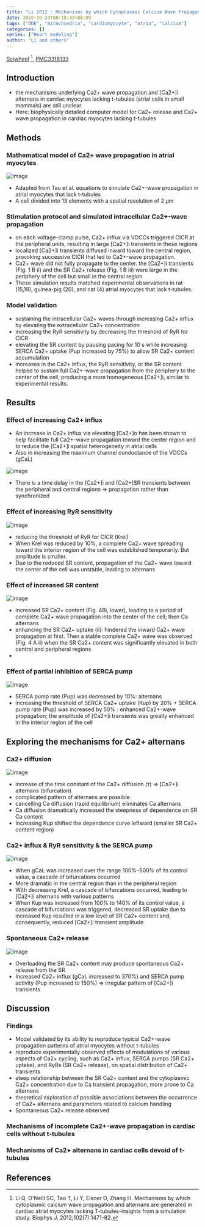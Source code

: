 ```yaml
---
title: "Li 2012 : Mechanisms by which Cytoplasmic Calcium Wave Propagation and Alternans Are Generated in Cardiac Atrial Myocytes Lacking T-Tubules—Insights from a Simulation Study"
date: 2020-10-23T00:18:33+08:00
tags: ["ODE", "mitochondria", "cardiomyocyte", "atria", "calcium"]
categories: []
series: ["Heart modeling"]
author: "Li and others"
---
```


[Sciwheel](https://sciwheel.com/work/#/items/6252573) [^Li2012],  [PMC3318133](https://www.ncbi.nlm.nih.gov/pmc/articles/PMC3318133/)

<!--more-->

## Introduction
* the mechanisms underlying Ca2+ wave propagation and [Ca2+]i alternans in cardiac myocytes lacking t-tubules (atrial cells in small mammals) are still unclear
* Here: biophysically detailed computer model for Ca2+ release and Ca2+ wave propagation in cardiac myocytes lacking t-tubules

## Methods
### Mathematical model of Ca2+ wave propagation in atrial myocytes
![image](https://user-images.githubusercontent.com/40054455/125468120-ae09920f-001a-4006-9fe7-fa604220e94e.png)
* Adapted from Tao et al. equations to simulate Ca2+-wave propagation in atrial myocytes that lack t-tubules
* A cell divided into 13 elements with a spatial resolution of 2 μm
### Stimulation protocol and simulated intracellular Ca2+-wave propagation
* on each voltage-clamp pulse, Ca2+ influx via VOCCs triggered CICR at the peripheral units, resulting in large [Ca2+]i transients in these regions
* localized [Ca2+]i transients diffused inward toward the central region, provoking successive CICR that led to Ca2+-wave propagation.
* Ca2+ wave did not fully propagate to the center. the [Ca2+]i transients (Fig. 1 B ii) and the SR Ca2+ release (Fig. 1 B iii) were large in the periphery of the cell but small in the central region
* These simulation results matched experimental observations in rat (15,19), guinea-pig (20), and cat (4) atrial myocytes that lack t-tubules.
### Model validation
* sustaining the intracellular Ca2+ waves through increasing Ca2+ influx by elevating the extracellular Ca2+ concentration
* increasing the RyR sensitivity by decreasing the threshold of RyR for CICR
* elevating the SR content by pausing pacing for 10 s while increasing SERCA Ca2+ uptake (Pup increased by 75%) to allow SR Ca2+ content accumulation
* increases in the Ca2+ influx, the RyR sensitivity, or the SR content helped to sustain full Ca2+-wave propagation from the periphery to the center of the cell, producing a more homogeneous [Ca2+]i, similar to experimental results.

## Results
### Effect of increasing Ca2+ influx
* An increase in Ca2+ influx via elevating [Ca2+]o has been shown to help facilitate full Ca2+-wave propagation toward the center region and to reduce the [Ca2+]i spatial heterogeneity in atrial cells
* Also in increasing the maximum channel conductance of the VOCCs (gCaL)

![image](https://user-images.githubusercontent.com/40054455/125468142-1070f737-16c7-4172-8855-60f5133979a5.png)

* There is a time delay in the [Ca2+]i and [Ca2+]SR transients between the peripheral and central regions => propagation rather than synchronized

### Effect of increasing RyR sensitivity
![image](https://user-images.githubusercontent.com/40054455/125468171-932b6305-23ed-4161-9a84-9d305cea3811.png)

* reducing the threshold of RyR for CICR (Krel)
* When Krel was reduced by 10%, a complete Ca2+ wave spreading toward the interior region of the cell was established temporarily. But amplitude is smaller.
* Due to the reduced SR content, propagation of the Ca2+ wave toward the center of the cell was unstable, leading to alternans

### Effect of increased SR content
![image](https://user-images.githubusercontent.com/40054455/125468534-88396069-69a1-41d8-b14c-69007581c4f1.png)
* increased SR Ca2+ content (Fig. 4Bi, lower), leading to a period of complete Ca2+ wave propagation into the center of the cell; then Ca alternans
* enhancing the SR Ca2+ uptake (ii):  hindered the inward Ca2+ wave propagation at first. Then a stable complete Ca2+ wave was observed (Fig. 4 A ii) when the SR Ca2+ content was significantly elevated in both central and peripheral regions
*

### Effect of partial inhibition of SERCA pump
![image](https://user-images.githubusercontent.com/40054455/125468587-c5a94990-20ec-4e4d-aa70-12799d586daf.png)
* SERCA pump rate (Pup) was decreased by 10%: alternans
* increasing the threshold of SERCA Ca2+ uptake (Kup) by 20% + SERCA pump rate (Pup) was increased by 50% : enhanced Ca2+-wave propagation; the amplitude of [Ca2+]i transients was greatly enhanced in the interior region of the cell

## Exploring the mechanisms for Ca2+ alternans

### Ca2+ diffusion
![image](https://user-images.githubusercontent.com/40054455/125468643-05e5409e-592f-44c4-8c8d-694a8514f4d7.png)
* increase of the time constant of the Ca2+ diffusion (τ) => [Ca2+]i alternans (bifurcation)
* complicated pattern of alternans are possible
* cancelling Ca diffusion (rapid equilibrium) eliminates Ca alternans
* Ca diffusion dramatically increased the steepness of dependence on SR Ca content
* Increasing Kup shifted the dependence curve leftward (smaller SR Ca2+ content region)
### Ca2+ influx & RyR sensitivity  & the SERCA pump
![image](https://user-images.githubusercontent.com/40054455/125468691-28c4ac0f-eade-48f7-a508-6976da593a9e.png)
* When gCaL was increased over the range 100%–500% of its control value, a cascade of bifurcations occurred
* More dramatic in the central region than in the peripheral region
* With decreasing Krel, a cascade of bifurcations occurred, leading to [Ca2+]i alternans with various patterns
* When Kup was increased from 100% to 140% of its control value, a cascade of bifurcations was triggered, decreased SR uptake due to increased Kup resulted in a low level of SR Ca2+ content and, consequently, reduced [Ca2+]i transient amplitude
### Spontaneous Ca2+ release
![image](https://user-images.githubusercontent.com/40054455/125468730-4c3d745d-86da-42fe-89e5-eabf1a7e58b9.png)
* Overloading the SR Ca2+ content may produce spontaneous Ca2+ release from the SR
* Increased Ca2+ influx (gCaL increased to 370%) and SERCA pump activity (Pup increased to 150%) => irregular pattern of [Ca2+]i transients

## Discussion
### Findings
* Model validated by its ability to reproduce typical Ca2+-wave propagation patterns of atrial myocytes without t-tubules
* reproduce experimentally observed effects of modulations of various aspects of Ca2+ cycling, such as Ca2+ influx, SERCA pumps (SR Ca2+ uptake), and RyRs (SR Ca2+ release), on spatial distribution of Ca2+ transients
* steep relationship between the SR Ca2+ content and the cytoplasmic Ca2+ concentration due to Ca transient propagation, more prone to Ca alternans
* theoretical exploration of possible associations between the occurrence of Ca2+ alternans and parameters related to calcium handling
* Spontaneous Ca2+ release observed

### Mechanisms of incomplete Ca2+-wave propagation in cardiac cells without t-tubules
### Mechanisms of Ca2+ alternans in cardiac cells devoid of t-tubules


## References
[^Li2012]: Li Q, O'Neill SC, Tao T, Li Y, Eisner D, Zhang H. Mechanisms by which cytoplasmic calcium wave propagation and alternans are generated in cardiac atrial myocytes lacking T-tubules-insights from a simulation study. Biophys J. 2012;102(7):1471-82.
